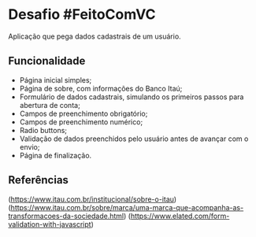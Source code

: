 # Desafio #FeitoComVC

Aplicação que pega dados cadastrais de um usuário.

## Funcionalidade
  + Página inicial simples;
  + Página de sobre, com informações do Banco Itaú;
  + Formulário de dados cadastrais, simulando os primeiros passos para abertura de conta;
  + Campos de preenchimento obrigatório;
  + Campos de preenchimento numérico;
  + Radio buttons;
  + Validação de dados preenchidos pelo usuário antes de avançar com o envio;
  + Página de finalização.

## Referências
  (https://www.itau.com.br/institucional/sobre-o-itau)
  (https://www.itau.com.br/sobre/marca/uma-marca-que-acompanha-as-transformacoes-da-sociedade.html)
  (https://www.elated.com/form-validation-with-javascript)